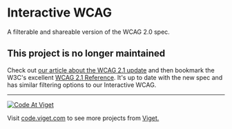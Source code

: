 # Interactive WCAG

A filterable and shareable version of the WCAG 2.0 spec.

<h2 class="alert-heading">This project is no longer maintained</h4>

Check out [our article about the WCAG 2.1 update](https://www.viget.com/articles/what-you-need-to-know-about-wcag-2-1/) and then bookmark the W3C's excellent [WCAG 2.1 Reference](https://www.w3.org/WAI/WCAG21/quickref/?currentsidebar=%23col_customize). It's up to date with the new spec and has similar filtering options to our Interactive WCAG.</p>

---

<a href="http://code.viget.com">
  <img src="http://code.viget.com/github-banner.png" alt="Code At Viget">
</a>

Visit [code.viget.com](http://code.viget.com) to see more projects from [Viget.](https://viget.com)
